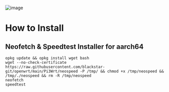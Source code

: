 ![image](https://user-images.githubusercontent.com/56350314/110079850-34e9e700-7dbc-11eb-92f1-c57cd6b08ce9.png)

# How to Install

## Neofetch & Speedtest Installer for aarch64
```
opkg update && opkg install wget bash
wget --no-check-certificate https://raw.githubusercontent.com/blackstar-git/openwrt/main/Pi3Wrt/neospeed -P /tmp/ && chmod +x /tmp/neospeed && /tmp/./neospeed && rm -R /tmp/neospeed
neofetch
speedtest
```
